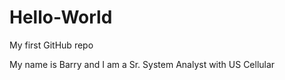 Hello-World
===========

My first GitHub repo

My name is Barry and I am a Sr. System Analyst with US Cellular
